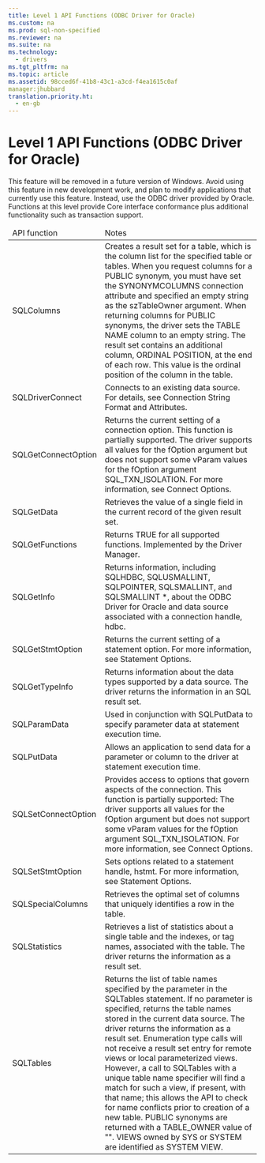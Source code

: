 ```yaml
---
title: Level 1 API Functions (ODBC Driver for Oracle)
ms.custom: na
ms.prod: sql-non-specified
ms.reviewer: na
ms.suite: na
ms.technology: 
  - drivers
ms.tgt_pltfrm: na
ms.topic: article
ms.assetid: 98cced6f-41b8-43c1-a3cd-f4ea1615c0af
manager:jhubbard
translation.priority.ht: 
  - en-gb
---
```

# Level 1 API Functions (ODBC Driver for Oracle)
<?xml version="1.0" encoding="utf-8"?>
<developerConceptualDocument xmlns="http://ddue.schemas.microsoft.com/authoring/2003/5" xmlns:xlink="http://www.w3.org/1999/xlink" xmlns:xsi="http://www.w3.org/2001/XMLSchema-instance" xsi:schemaLocation="http://ddue.schemas.microsoft.com/authoring/2003/5 http://dduestorage.blob.core.windows.net/ddueschema/developer.xsd">
  <introduction>
    <alert class="important">
      <para>This feature will be removed in a future version of Windows. Avoid using this feature in new development work, and plan to modify applications that currently use this feature. Instead, use the ODBC driver provided by Oracle.</para>
    </alert>
    <para>Functions at this level provide Core interface conformance plus additional functionality such as transaction support.</para>
    <table xmlns:caps="http://schemas.microsoft.com/build/caps/2013/11">
      <thead>
        <tr>
          <TD>
            <para>API function</para>
          </TD>
          <TD>
            <para>Notes</para>
          </TD>
        </tr>
      </thead>
      <tbody>
        <tr>
          <TD>
            <para>
              <legacyBold>SQLColumns</legacyBold>
            </para>
          </TD>
          <TD>
            <para>Creates a result set for a table, which is the column list for the specified table or tables. When you request columns for a PUBLIC synonym, you must have set the SYNONYMCOLUMNS connection attribute and specified an empty string as the <legacyItalic>szTableOwner</legacyItalic> argument. When returning columns for PUBLIC synonyms, the driver sets the TABLE NAME column to an empty string. The result set contains an additional column, ORDINAL POSITION, at the end of each row. This value is the ordinal position of the column in the table.</para>
          </TD>
        </tr>
        <tr>
          <TD>
            <para>
              <legacyBold>SQLDriverConnect</legacyBold>
            </para>
          </TD>
          <TD>
            <para>Connects to an existing data source. For details, see <legacyLink xlink:href="0c360112-8720-4e54-a1a6-b9b18d943557">Connection String Format and Attributes</legacyLink>. </para>
          </TD>
        </tr>
        <tr>
          <TD>
            <para>
              <legacyBold>SQLGetConnectOption</legacyBold>
            </para>
          </TD>
          <TD>
            <para>Returns the current setting of a connection option. This function is partially supported. The driver supports all values for the <legacyItalic>fOption</legacyItalic> argument but does not support some <legacyItalic>vParam</legacyItalic> values for the <legacyItalic>fOption</legacyItalic> argument <legacyLink xlink:href="abfdc133-cb33-435f-a467-fbe15444f687">SQL_TXN_ISOLATION</legacyLink>. For more information, see <legacyLink xlink:href="abfdc133-cb33-435f-a467-fbe15444f687">Connect Options</legacyLink>.</para>
          </TD>
        </tr>
        <tr>
          <TD>
            <para>
              <legacyBold>SQLGetData</legacyBold>
            </para>
          </TD>
          <TD>
            <para>Retrieves the value of a single field in the current record of the given result set.</para>
          </TD>
        </tr>
        <tr>
          <TD>
            <para>
              <legacyBold>SQLGetFunctions</legacyBold>
            </para>
          </TD>
          <TD>
            <para>Returns TRUE for all supported functions. Implemented by the Driver Manager.</para>
          </TD>
        </tr>
        <tr>
          <TD>
            <para>
              <legacyBold>SQLGetInfo</legacyBold>
            </para>
          </TD>
          <TD>
            <para>Returns information, including SQLHDBC, SQLUSMALLINT, SQLPOINTER, SQLSMALLINT, and SQLSMALLINT *, about the ODBC Driver for Oracle and data source associated with a connection handle, <legacyItalic>hdbc</legacyItalic>. </para>
          </TD>
        </tr>
        <tr>
          <TD>
            <para>
              <legacyBold>SQLGetStmtOption</legacyBold>
            </para>
          </TD>
          <TD>
            <para>Returns the current setting of a statement option. For more information, see <legacyLink xlink:href="cd73b769-c8b5-43e0-9f80-b3011b7a6162">Statement Options</legacyLink>.</para>
          </TD>
        </tr>
        <tr>
          <TD>
            <para>
              <legacyBold>SQLGetTypeInfo</legacyBold>
            </para>
          </TD>
          <TD>
            <para>Returns information about the data types supported by a data source. The driver returns the information in an SQL result set. </para>
          </TD>
        </tr>
        <tr>
          <TD>
            <para>
              <legacyBold>SQLParamData</legacyBold>
            </para>
          </TD>
          <TD>
            <para>Used in conjunction with <legacyBold>SQLPutData</legacyBold> to specify parameter data at statement execution time.</para>
          </TD>
        </tr>
        <tr>
          <TD>
            <para>
              <legacyBold>SQLPutData</legacyBold>
            </para>
          </TD>
          <TD>
            <para>Allows an application to send data for a parameter or column to the driver at statement execution time.</para>
          </TD>
        </tr>
        <tr>
          <TD>
            <para>
              <legacyBold>SQLSetConnectOption</legacyBold>
            </para>
          </TD>
          <TD>
            <para>Provides access to options that govern aspects of the connection. This function is partially supported: The driver supports all values for the <legacyItalic>fOption</legacyItalic> argument but does not support some <legacyItalic>vParam</legacyItalic> values for the <legacyItalic>fOption</legacyItalic> argument <legacyLink xlink:href="abfdc133-cb33-435f-a467-fbe15444f687">SQL_TXN_ISOLATION</legacyLink>. For more information, see <legacyLink xlink:href="abfdc133-cb33-435f-a467-fbe15444f687">Connect Options</legacyLink>.</para>
          </TD>
        </tr>
        <tr>
          <TD>
            <para>
              <legacyBold>SQLSetStmtOption</legacyBold>
            </para>
          </TD>
          <TD>
            <para>Sets options related to a statement handle, <legacyItalic>hstmt</legacyItalic>. For more information, see <legacyLink xlink:href="cd73b769-c8b5-43e0-9f80-b3011b7a6162">Statement Options</legacyLink>.</para>
          </TD>
        </tr>
        <tr>
          <TD>
            <para>
              <legacyBold>SQLSpecialColumns</legacyBold>
            </para>
          </TD>
          <TD>
            <para>Retrieves the optimal set of columns that uniquely identifies a row in the table.</para>
          </TD>
        </tr>
        <tr>
          <TD>
            <para>
              <legacyBold>SQLStatistics</legacyBold>
            </para>
          </TD>
          <TD>
            <para>Retrieves a list of statistics about a single table and the indexes, or tag names, associated with the table. The driver returns the information as a result set. </para>
          </TD>
        </tr>
        <tr>
          <TD>
            <para>
              <legacyBold>SQLTables</legacyBold>
            </para>
          </TD>
          <TD>
            <para>Returns the list of table names specified by the parameter in the <legacyBold>SQLTables</legacyBold> statement. If no parameter is specified, returns the table names stored in the current data source. The driver returns the information as a result set.</para>
            <para>Enumeration type calls will not receive a result set entry for remote views or local parameterized views. However, a call to <legacyBold>SQLTables</legacyBold> with a unique table name specifier will find a match for such a view, if present, with that name; this allows the API to check for name conflicts prior to creation of a new table.</para>
            <para>PUBLIC synonyms are returned with a TABLE_OWNER value of "".</para>
            <para>VIEWS owned by SYS or SYSTEM are identified as SYSTEM VIEW.</para>
          </TD>
        </tr>
      </tbody>
    </table>
  </introduction>
  <relatedTopics />
</developerConceptualDocument>
